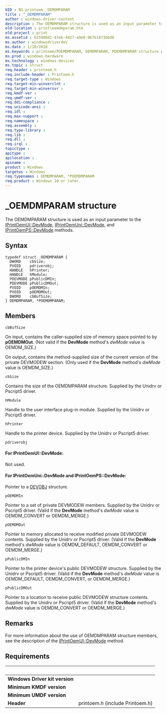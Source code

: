 ```yaml
---
UID : NS:printoem._OEMDMPARAM
title : "_OEMDMPARAM"
author : windows-driver-content
description : The OEMDMPARAM structure is used as an input parameter to the IPrintOemUI::DevMode, IPrintOemUni::DevMode, and IPrintOemPS::DevMode methods.
old-location : print\oemdmparam.htm
old-project : print
ms.assetid : 625980d1-47eb-4427-a9e8-967b1873bbd6
ms.author : windowsdriverdev
ms.date : 1/18/2018
ms.keywords : printoem/POEMDMPARAM, OEMDMPARAM, POEMDMPARAM structure pointer [Print Devices], POEMDMPARAM, printoem/OEMDMPARAM, *POEMDMPARAM, _OEMDMPARAM, print.oemdmparam, print_unidrv-pscript_ui_49535272-ec29-4133-8105-0ce9b31808a2.xml, OEMDMPARAM structure [Print Devices]
ms.prod : windows-hardware
ms.technology : windows-devices
ms.topic : struct
req.header : printoem.h
req.include-header : Printoem.h
req.target-type : Windows
req.target-min-winverclnt : 
req.target-min-winversvr : 
req.kmdf-ver : 
req.umdf-ver : 
req.ddi-compliance : 
req.unicode-ansi : 
req.idl : 
req.max-support : 
req.namespace : 
req.assembly : 
req.type-library : 
req.lib : 
req.dll : 
req.irql : 
topictype : 
apitype : 
apilocation : 
apiname : 
product : Windows
targetos : Windows
req.typenames : OEMDMPARAM, *POEMDMPARAM
req.product : Windows 10 or later.
---
```


# _OEMDMPARAM structure
The OEMDMPARAM structure is used as an input parameter to the <a href="https://msdn.microsoft.com/library/windows/hardware/ff554167">IPrintOemUI::DevMode</a>, <a href="https://msdn.microsoft.com/library/windows/hardware/ff554230">IPrintOemUni::DevMode</a>, and <a href="https://msdn.microsoft.com/library/windows/hardware/ff553205">IPrintOemPS::DevMode</a> methods.

## Syntax
````
typedef struct _OEMDMPARAM {
  DWORD    cbSize;
  PVOID    pdriverobj;
  HANDLE   hPrinter;
  HANDLE   hModule;
  PDEVMODE pPublicDMIn;
  PDEVMODE pPublicDMOut;
  PVOID    pOEMDMIn;
  PVOID    pOEMDMOut;
  DWORD    cbBufSize;
} OEMDMPARAM, *POEMDMPARAM;
````

## Members


`cbBufSize`

On input, contains the caller-supplied size of memory space pointed to by <b>pOEMDMOut</b>. (Not valid if the <b>DevMode</b> method's <i>dwMode</i> value is OEMDM_SIZE.)

On output, contains the method-supplied size of the current version of the private DEVMODEW section. (Only used if the <b>DevMode</b> method's <i>dwMode</i> value is OEMDM_SIZE.)

`cbSize`

Contains the size of the OEMDMPARAM structure. Supplied by the Unidrv or Pscript5 driver.

`hModule`

Handle to the user interface plug-in module. Supplied by the Unidrv or Pscript5 driver.

`hPrinter`

Handle to the printer device. Supplied by the Unidrv or Pscript5 driver.

`pdriverobj`

#### For IPrintOemUI::DevMode:

Not used.


#### For IPrintOemUni::DevMode and IPrintOemPS::DevMode:

Pointer to a <a href="..\printoem\ns-printoem-_devobj.md">DEVOBJ</a> structure.

`pOEMDMIn`

Pointer to a set of private DEVMODEW members. Supplied by the Unidrv or Pscript5 driver. (Valid if the <b>DevMode</b> method's <i>dwMode</i> value is OEMDM_CONVERT or OEMDM_MERGE.)

`pOEMDMOut`

Pointer to memory allocated to receive modified private DEVMODEW contents. Supplied by the Unidrv or Pscript5 driver. (Valid if the <b>DevMode</b> method's <i>dwMode</i> value is OEMDM_DEFAULT, OEMDM_CONVERT or OEMDM_MERGE.)

`pPublicDMIn`

Pointer to the printer device's public DEVMODEW structure. Supplied by the Unidrv or Pscript5 driver. (Valid if the <b>DevMode</b> method's <i>dwMode</i> value is OEMDM_DEFAULT, OEMDM_CONVERT, or OEMDM_MERGE.)

`pPublicDMOut`

Pointer to a location to receive public DEVMODEW structure contents. Supplied by the Unidrv or Pscript5 driver. (Valid if the <b>DevMode</b> method's <i>dwMode</i> value is OEMDM_CONVERT or OEMDM_MERGE.)

## Remarks
For more information about the use of OEMDMPARAM structure members, see the description of the <a href="https://msdn.microsoft.com/library/windows/hardware/ff554167">IPrintOemUI::DevMode</a> method.

## Requirements
| &nbsp; | &nbsp; |
| ---- |:---- |
| **Windows Driver kit version** |  |
| **Minimum KMDF version** |  |
| **Minimum UMDF version** |  |
| **Header** | printoem.h (include Printoem.h) |